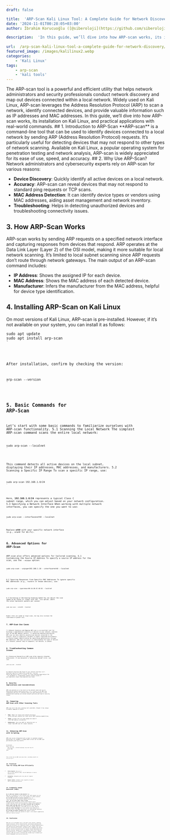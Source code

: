 ```yaml
---
draft: false

title:  'ARP-Scan Kali Linux Tool: A Complete Guide for Network Discovery'
date: '2024-11-01T00:28:05+03:00'
author: İbrahim Korucuoğlu ([@siberoloji](https://github.com/siberoloji))

description:  'In this guide, we’ll dive into how ARP-scan works, its installation on Kali Linux, and practical applications with real-world commands.' 
 
url:  /arp-scan-kali-linux-tool-a-complete-guide-for-network-discovery/
featured_image: /images/kalilinux2.webp
categories:
    - 'Kali Linux'
tags:
    - arp-scan
    - 'kali tools'
---
```


<!-- wp:jetpack/markdown {"source":"The ARP-scan tool is a powerful and efficient utility that helps network administrators and security professionals conduct network discovery and map out devices connected within a local network. Widely used on Kali Linux, ARP-scan leverages the Address Resolution Protocol (ARP) to scan a network, identify connected devices, and provide valuable information such as IP addresses and MAC addresses. In this guide, we’ll dive into how ARP-scan works, its installation on Kali Linux, and practical applications with real-world commands. 
## 1. Introduction to ARP-Scan 
**ARP-scan** is a command-line tool that can be used to identify devices connected to a local network by sending ARP (Address Resolution Protocol) requests. It’s particularly useful for detecting devices that may not respond to other types of network scanning. Available on Kali Linux, a popular operating system for penetration testing and network analysis, ARP-scan is widely appreciated for its ease of use, speed, and accuracy. 
## 2. Why Use ARP-Scan? 
Network administrators and cybersecurity experts rely on ARP-scan for various reasons: 
- **Device Discovery**: Quickly identify all active devices on a local network. - **Accuracy**: ARP-scan can reveal devices that may not respond to standard ping requests or TCP scans. - **MAC Address Detection**: It can identify device types or vendors using MAC addresses, aiding asset management and network inventory. - **Troubleshooting**: Helps in detecting unauthorized devices and troubleshooting connectivity issues. 
## 3. How ARP-Scan Works 
ARP-scan works by sending ARP requests on a specified network interface and capturing responses from devices that respond. ARP operates at the Data Link Layer (Layer 2) of the OSI model, making it more suitable for local network scanning. It’s limited to local subnet scanning since ARP requests don’t route through network gateways.  
The main output of an ARP-scan command includes: - **IP Address**: Shows the assigned IP for each device. - **MAC Address**: Shows the MAC address of each detected device. - **Manufacturer**: Infers the manufacturer from the MAC address, helpful for device type identification. 
## 4. Installing ARP-Scan on Kali Linux 
On most versions of Kali Linux, ARP-scan is pre-installed. However, if it’s not available on your system, you can install it as follows: 

```bash sudo apt update sudo apt install arp-scan 
``` 
After installation, confirm by checking the version: 

```bash arp-scan \u002d\u002dversion 
``` 
## 5. Basic Commands for ARP-Scan 
Let’s start with some basic commands to familiarize ourselves with ARP-scan functionality. 
### 5.1 Scanning the Local Network 
The simplest ARP-scan command scans the entire local network: 

```bash sudo arp-scan \u002d\u002dlocalnet 
``` 
This command detects all active devices on the local subnet, displaying their IP addresses, MAC addresses, and manufacturers. 
### 5.2 Scanning a Specific IP Range 
To scan a specific IP range, use: 

```bash sudo arp-scan 192.168.1.0/24 
``` 
Here, **192.168.1.0/24** represents a typical Class C subnet range, which you can adjust based on your network configuration. 
### 5.3 Specifying a Network Interface 
When working with multiple network interfaces, you can specify the one you want to use: 

```bash sudo arp-scan \u002d\u002dinterface=eth0 \u002d\u002dlocalnet 
``` 
Replace **eth0** with your specific network interface (e.g., wlan0 for Wi-Fi). 
## 6. Advanced Options for ARP-Scan 
ARP-scan also offers advanced options for tailored scanning. 
### 6.1 Customizing the Source IP Address 
To specify a source IP address for the scan, use the `\u002d\u002darpspa` option: 

```bash sudo arp-scan \u002d\u002darpspa=192.168.1.10 \u002d\u002dinterface=eth0 \u002d\u002dlocalnet 
``` 
### 6.2 Ignoring Responses from Specific MAC Addresses 
To ignore specific MAC addresses (e.g., routers or known devices), use: 

```bash sudo arp-scan \u002d\u002dignoremac=00:1A:2B:3C:4D:5E \u002d\u002dlocalnet 
``` 
### 6.3 Increasing or Decreasing Scanning Speed 
You can adjust the scan speed to be faster or slower with the `\u002d\u002drate` option, where the value represents packets per second: 

```bash sudo arp-scan \u002d\u002drate=50 \u002d\u002dlocalnet 
``` 
Higher rates can speed up large scans, but may also increase the likelihood of packet loss. 
## 7. ARP-Scan Use Cases 
### 7.1 Network Inventory and Mapping 
ARP-scan is an excellent tool for building a comprehensive inventory of devices on your network, complete with IP and MAC address details. 
### 7.2 Detecting Unauthorized Devices 
ARP-scan can help identify unauthorized devices connected to the network, which is especially valuable in highly regulated environments. 
### 7.3 Device Vendor Identification 
By identifying manufacturers through MAC addresses, ARP-scan can assist in understanding the types of devices on a network, whether they’re computers, IoT devices, or phones. 
## 8. Troubleshooting Common Issues 
### 8.1 Permission Denied Error 
ARP-scan often requires elevated permissions. If you encounter a \u0022permission denied\u0022 error, use `sudo`: 

```bash sudo arp-scan \u002d\u002dlocalnet 
``` 
### 8.2 Network Interface Not Found 
If your network interface isn’t detected, specify it explicitly using the `\u002d\u002dinterface` option and ensure that it’s active. 
### 8.3 Slow Scanning Speed 
Adjust the `\u002d\u002drate` parameter or troubleshoot network latency issues if you experience slower-than-expected scan times. 
## 9. Security Implications and Considerations 
ARP-scan operates at a low level on the network stack and can be detected by network monitoring tools. It’s crucial to use ARP-scan responsibly and only on networks where you have permission to scan. Unauthorized scanning can violate network policies and lead to security issues. 
## 10. Comparing ARP-Scan with Other Scanning Tools 
ARP-scan isn’t the only scanning tool available, though it has unique strengths compared to others: 
- **Nmap**: Ideal for large-scale network discovery across multiple subnets but lacks direct ARP scanning capabilities. - **Fping**: A great tool for ping sweeps but doesn’t offer MAC address information. - **Netdiscover**: Also uses ARP for detection but is slower than ARP-scan for larger networks. 
## 11. Enhancing ARP-Scan with Scripting 
ARP-scan can be integrated with scripts to automate network monitoring. For example, a simple Bash script can run ARP-scan periodically and log results: 

```bash #!/bin/bash while true; do   sudo arp-scan \u002d\u002dlocalnet \u0026gt;\u0026gt; arp-scan-log.txt   sleep 3600 done 
``` 
This script runs an ARP scan every hour, recording results in `arp-scan-log.txt`. 
## 12. Practical Tips for Using ARP-Scan Efficiently 
- **Filter Results**: Use `grep` or `awk` to filter specific data, like IP addresses or device manufacturers. - **Automation**: Integrate with cron jobs for regular scanning. - **Regular Audits**: Schedule scans regularly to detect new or unauthorized devices. 
## 13. Frequently Asked Questions (FAQs) 
**Q1: Is ARP-scan limited to LAN networks?**   Yes, ARP-scan is designed for local networks only. ARP requests are not routed through gateways, so it’s not suitable for remote networks. 
**Q2: Can ARP-scan work on wireless networks?**   Yes, as long as you specify the wireless network interface (e.g., `wlan0`). 
**Q3: Are there legal risks in using ARP-scan?**   Scanning networks without authorization can be illegal and may violate security policies. Always obtain permission before conducting any scans. 
**Q4: What’s the best way to identify device types with ARP-scan?**   Device manufacturers can often be inferred from MAC addresses, which ARP-scan can reveal. 
**Q5: Is ARP-scan faster than Nmap?**   For local network scans, ARP-scan is generally faster than Nmap, particularly for obtaining MAC addresses. 
**Q6: Can ARP-scan bypass firewalls?**   ARP requests usually bypass firewalls since they operate on Layer 2, but network segmentation can still restrict access. 
## 14. Conclusion 
ARP-scan is an invaluable tool in the Kali Linux toolkit, enabling network discovery, device identification, and network auditing with speed and efficiency. It’s especially useful for network administrators and cybersecurity professionals looking to gain insights into local network infrastructure quickly. By mastering its commands and options, ARP-scan can be an effective part of regular network maintenance and security routines. 
Whether you’re performing a quick scan to map out connected devices or creating a scheduled script to monitor network activity, ARP-scan offers a flexible and reliable way to enhance your network management and security practices."} -->
<div class="wp-block-jetpack-markdown">The ARP-scan tool is a powerful and efficient utility that helps network administrators and security professionals conduct network discovery and map out devices connected within a local network. Widely used on Kali Linux, ARP-scan leverages the Address Resolution Protocol (ARP) to scan a network, identify connected devices, and provide valuable information such as IP addresses and MAC addresses. In this guide, we’ll dive into how ARP-scan works, its installation on Kali Linux, and practical applications with real-world commands.
## 1. Introduction to ARP-Scan
**ARP-scan** is a command-line tool that can be used to identify devices connected to a local network by sending ARP (Address Resolution Protocol) requests. It’s particularly useful for detecting devices that may not respond to other types of network scanning. Available on Kali Linux, a popular operating system for penetration testing and network analysis, ARP-scan is widely appreciated for its ease of use, speed, and accuracy.
## 2. Why Use ARP-Scan?
Network administrators and cybersecurity experts rely on ARP-scan for various reasons:

* **Device Discovery**: Quickly identify all active devices on a local network.
* **Accuracy**: ARP-scan can reveal devices that may not respond to standard ping requests or TCP scans.
* **MAC Address Detection**: It can identify device types or vendors using MAC addresses, aiding asset management and network inventory.
* **Troubleshooting**: Helps in detecting unauthorized devices and troubleshooting connectivity issues.

## 3. How ARP-Scan Works
ARP-scan works by sending ARP requests on a specified network interface and capturing responses from devices that respond. ARP operates at the Data Link Layer (Layer 2) of the OSI model, making it more suitable for local network scanning. It’s limited to local subnet scanning since ARP requests don’t route through network gateways.
The main output of an ARP-scan command includes:

* **IP Address**: Shows the assigned IP for each device.
* **MAC Address**: Shows the MAC address of each detected device.
* **Manufacturer**: Infers the manufacturer from the MAC address, helpful for device type identification.

## 4. Installing ARP-Scan on Kali Linux
On most versions of Kali Linux, ARP-scan is pre-installed. However, if it’s not available on your system, you can install it as follows:
<pre><code class="language-bash">sudo apt update
sudo apt install arp-scan
`</pre>
After installation, confirm by checking the version:
<pre><code class="language-bash">arp-scan --version
`</pre>
## 5. Basic Commands for ARP-Scan
Let’s start with some basic commands to familiarize ourselves with ARP-scan functionality.
5.1 Scanning the Local Network
The simplest ARP-scan command scans the entire local network:
<pre><code class="language-bash">sudo arp-scan --localnet
`</pre>
This command detects all active devices on the local subnet, displaying their IP addresses, MAC addresses, and manufacturers.
5.2 Scanning a Specific IP Range
To scan a specific IP range, use:
<pre><code class="language-bash">sudo arp-scan 192.168.1.0/24
`</pre>
Here, **192.168.1.0/24** represents a typical Class C subnet range, which you can adjust based on your network configuration.
5.3 Specifying a Network Interface
When working with multiple network interfaces, you can specify the one you want to use:
<pre><code class="language-bash">sudo arp-scan --interface=eth0 --localnet
`</pre>
Replace **eth0** with your specific network interface (e.g., wlan0 for Wi-Fi).
## 6. Advanced Options for ARP-Scan
ARP-scan also offers advanced options for tailored scanning.
6.1 Customizing the Source IP Address
To specify a source IP address for the scan, use the `--arpspa` option:
<pre><code class="language-bash">sudo arp-scan --arpspa=192.168.1.10 --interface=eth0 --localnet
`</pre>
6.2 Ignoring Responses from Specific MAC Addresses
To ignore specific MAC addresses (e.g., routers or known devices), use:
<pre><code class="language-bash">sudo arp-scan --ignoremac=00:1A:2B:3C:4D:5E --localnet
`</pre>
6.3 Increasing or Decreasing Scanning Speed
You can adjust the scan speed to be faster or slower with the `--rate` option, where the value represents packets per second:
<pre><code class="language-bash">sudo arp-scan --rate=50 --localnet
`</pre>
Higher rates can speed up large scans, but may also increase the likelihood of packet loss.
## 7. ARP-Scan Use Cases
7.1 Network Inventory and Mapping
ARP-scan is an excellent tool for building a comprehensive inventory of devices on your network, complete with IP and MAC address details.
7.2 Detecting Unauthorized Devices
ARP-scan can help identify unauthorized devices connected to the network, which is especially valuable in highly regulated environments.
7.3 Device Vendor Identification
By identifying manufacturers through MAC addresses, ARP-scan can assist in understanding the types of devices on a network, whether they’re computers, IoT devices, or phones.
## 8. Troubleshooting Common Issues
8.1 Permission Denied Error
ARP-scan often requires elevated permissions. If you encounter a “permission denied” error, use `sudo`:
<pre><code class="language-bash">sudo arp-scan --localnet
`</pre>
8.2 Network Interface Not Found
If your network interface isn’t detected, specify it explicitly using the `--interface` option and ensure that it’s active.
8.3 Slow Scanning Speed
Adjust the `--rate` parameter or troubleshoot network latency issues if you experience slower-than-expected scan times.
## 9. Security Implications and Considerations
ARP-scan operates at a low level on the network stack and can be detected by network monitoring tools. It’s crucial to use ARP-scan responsibly and only on networks where you have permission to scan. Unauthorized scanning can violate network policies and lead to security issues.
## 10. Comparing ARP-Scan with Other Scanning Tools
ARP-scan isn’t the only scanning tool available, though it has unique strengths compared to others:

* **Nmap**: Ideal for large-scale network discovery across multiple subnets but lacks direct ARP scanning capabilities.
* **Fping**: A great tool for ping sweeps but doesn’t offer MAC address information.
* **Netdiscover**: Also uses ARP for detection but is slower than ARP-scan for larger networks.

## 11. Enhancing ARP-Scan with Scripting
ARP-scan can be integrated with scripts to automate network monitoring. For example, a simple Bash script can run ARP-scan periodically and log results:
<pre><code class="language-bash">#!/bin/bash
while true; do
  sudo arp-scan --localnet &amp;gt;&amp;gt; arp-scan-log.txt
  sleep 3600
done
`</pre>
This script runs an ARP scan every hour, recording results in `arp-scan-log.txt`.
## 12. Practical Tips for Using ARP-Scan Efficiently

* **Filter Results**: Use `grep` or `awk` to filter specific data, like IP addresses or device manufacturers.
* **Automation**: Integrate with cron jobs for regular scanning.
* **Regular Audits**: Schedule scans regularly to detect new or unauthorized devices.

## 13. Frequently Asked Questions (FAQs)
**Q1: Is ARP-scan limited to LAN networks?** 
Yes, ARP-scan is designed for local networks only. ARP requests are not routed through gateways, so it’s not suitable for remote networks.
**Q2: Can ARP-scan work on wireless networks?** 
Yes, as long as you specify the wireless network interface (e.g., `wlan0`).
**Q3: Are there legal risks in using ARP-scan?** 
Scanning networks without authorization can be illegal and may violate security policies. Always obtain permission before conducting any scans.
**Q4: What’s the best way to identify device types with ARP-scan?** 
Device manufacturers can often be inferred from MAC addresses, which ARP-scan can reveal.
**Q5: Is ARP-scan faster than Nmap?** 
For local network scans, ARP-scan is generally faster than Nmap, particularly for obtaining MAC addresses.
**Q6: Can ARP-scan bypass firewalls?** 
ARP requests usually bypass firewalls since they operate on Layer 2, but network segmentation can still restrict access.
## 14. Conclusion
ARP-scan is an invaluable tool in the Kali Linux toolkit, enabling network discovery, device identification, and network auditing with speed and efficiency. It’s especially useful for network administrators and cybersecurity professionals looking to gain insights into local network infrastructure quickly. By mastering its commands and options, ARP-scan can be an effective part of regular network maintenance and security routines.
Whether you’re performing a quick scan to map out connected devices or creating a scheduled script to monitor network activity, ARP-scan offers a flexible and reliable way to enhance your network management and security practices.
</div>
<!-- /wp:jetpack/markdown -->